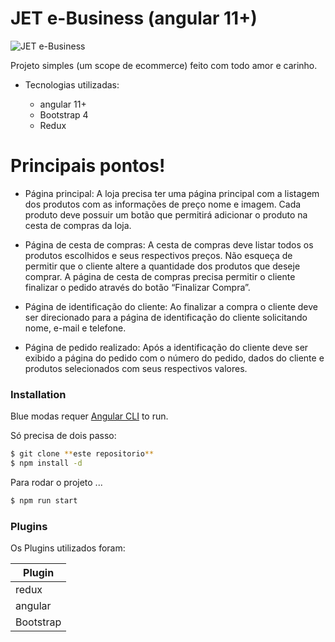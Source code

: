 # JET e-Business (angular 11+)

![JET e-Business](https://media-exp1.licdn.com/dms/image/C4D0BAQF5iiNwyoa2bw/company-logo_200_200/0/1543317822795?e=2159024400&v=beta&t=ZR3A_pya3b11HpUGONQAdRJUVtbCo1hJ94nDX1rgkE8)

Projeto simples (um scope de ecommerce) feito com todo amor e carinho.

- Tecnologias utilizadas:

  - angular 11+
  - Bootstrap 4
  - Redux 

# Principais pontos!

- Página principal:
A loja precisa ter uma página principal com a listagem dos produtos com as informações de
preço nome e imagem.
Cada produto deve possuir um botão que permitirá adicionar o produto na cesta de compras
da loja.

- Página de cesta de compras:
A cesta de compras deve listar todos os produtos escolhidos e seus respectivos preços. Não
esqueça de permitir que o cliente altere a quantidade dos produtos que deseje comprar.
A página de cesta de compras precisa permitir o cliente finalizar o pedido através do botão
“Finalizar Compra”.

- Página de identificação do cliente:
Ao finalizar a compra o cliente deve ser direcionado para a página de identificação do cliente
solicitando nome, e-mail e telefone.

- Página de pedido realizado:
Após a identificação do cliente deve ser exibido a página do pedido com o número do pedido,
dados do cliente e produtos selecionados com seus respectivos valores.



### Installation

Blue modas requer [Angular  CLI](https://angulario.org/) to run.

Só precisa de dois passo:

```sh
$ git clone **este repositorio** 
$ npm install -d
```

Para rodar o projeto ...

```sh
$ npm run start
```

### Plugins

Os Plugins utilizados foram:

| Plugin |
| ------ | 
| redux |
| angular | 
| Bootstrap|

